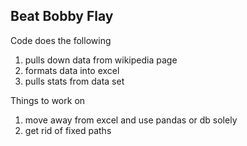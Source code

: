 ## Beat Bobby Flay

Code does the following

1. pulls down data from wikipedia page
2. formats data into excel
3. pulls stats from data set

Things to work on

1. move away from excel and use pandas or db solely 
2. get rid of fixed paths
